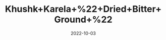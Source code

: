 ---
title: 'Khushk+Karela+%22+Dried+Bitter+Ground+%22'
date: '2022-10-03' 
metatag: '' 
inventory: '0' 
draft: false 
# meta description 
shortDescripton: 'It+helps+in%ef%bf%bdrelieving+indigestion+and+constipation+problems.+In+addition%2c+it+is+a+moderate+source+of+B-complex+vitamins+such+as+niacin+(vitamin+B3)%2c+pantothenic+acid+(vitamin+B5)%2c+pyridoxine+(vitamin+B6)+and+minerals+such+as+iron%2c+zinc%2c+potassium%2c+manganese+and+magnesium.'
description: 'Herb'
longdescription: ''
featured: True
# product Price
price: '40.0'
# Product Short Description
shortDescription: 'It+helps+in%ef%bf%bdrelieving+indigestion+and+constipation+problems.+In+addition%2c+it+is+a+moderate+source+of+B-complex+vitamins+such+as+niacin+(vitamin+B3)%2c+pantothenic+acid+(vitamin+B5)%2c+pyridoxine+(vitamin+B6)+and+minerals+such+as+iron%2c+zinc%2c+potassium%2c+manganese+and+magnesium.'
productID: '5C273282-0C27-ED11-9968-005056B3A416'
type: 'products'
category: 'Herb' 
thumnailproduct: 'https://eraconnect.blob.core.windows.net/product-images/aminsaddiquidawakhana/5C273282-0C27-ED11-9968-005056B3A416.webp' 
images:
  - image: 'https://eraconnect.blob.core.windows.net/product-images/aminsaddiquidawakhana/5C273282-0C27-ED11-9968-005056B3A416.webp'  
Variants:
---